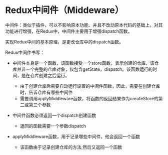 # Redux中间件（Middeware）

中间件：类似于插件，可以不影响原本功能、并且不改动原本代码的基础上，对其功能进行增强，在Redux中，中间件主要用于增强dispatch函数。

实现Redux中间的基本原理，是更改仓库中的dispatch函数。

Redux中间件书写：

- 中间件本身是一个函数，该函数接受一个store函数，表示创建的仓库，该仓库并非一个完整的仓库对象，仅包含getState，dispatch。该函数运行的时间，是在仓库创建之后运行。
  - 由于创建仓库后需要自动运行设置的中间件函数，因此，需要在创建仓库时，告诉仓库有哪些中间件
  - 需要调用applyMiddleware函数，将函数的返回结果作为createStore的第二或第三个参数

- 中间件函数必须返回一个dispatch创建函数
  - 返回的函数需要一个参数dispatch

- applyMiddleware函数，用于记录哪些中间件，他会返回一个函数
  - 该函数由于记录创建仓库的方法,然后又返回一个函数